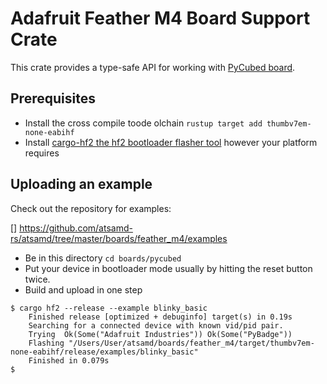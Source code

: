 # Adafruit Feather M4 Board Support Crate

This crate provides a type-safe API for working with [PyCubed
board](https://pycubed.org).

## Prerequisites
* Install the cross compile toode olchain `rustup target add thumbv7em-none-eabihf`
* Install [cargo-hf2 the hf2 bootloader flasher tool](https://crates.io/crates/cargo-hf2) however your platform requires

## Uploading an example
Check out the repository for examples:

[] https://github.com/atsamd-rs/atsamd/tree/master/boards/feather_m4/examples

* Be in this directory `cd boards/pycubed`
* Put your device in bootloader mode usually by hitting the reset button twice.
* Build and upload in one step
```
$ cargo hf2 --release --example blinky_basic
    Finished release [optimized + debuginfo] target(s) in 0.19s
    Searching for a connected device with known vid/pid pair.
    Trying  Ok(Some("Adafruit Industries")) Ok(Some("PyBadge"))
    Flashing "/Users/User/atsamd/boards/feather_m4/target/thumbv7em-none-eabihf/release/examples/blinky_basic"
    Finished in 0.079s
$
```
